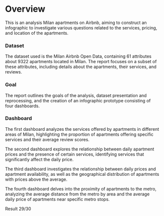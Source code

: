 # Overview
This is an analysis Milan apartments on Airbnb, aiming to construct an infographic to investigate various questions related to the services, pricing, and location of the apartments.

### Dataset
The dataset used is the Milan Airbnb Open Data, containing 61 attributes about 9322 apartments located in Milan. The report focuses on a subset of these attributes, including details about the apartments, their services, and reviews.

### Goal
The report outlines the goals of the analysis, dataset presentation and reprocessing, and the creation of an infographic prototype consisting of four dashboards.

### Dashboard
The first dashboard analyzes the services offered by apartments in different areas of Milan, highlighting the proportion of apartments offering specific services and their average review scores.

The second dashboard explores the relationship between daily apartment prices and the presence of certain services, identifying services that significantly affect the daily price.

The third dashboard investigates the relationship between daily prices and apartment availability, as well as the geographical distribution of apartments with prices above the average.

The fourth dashboard delves into the proximity of apartments to the metro, analyzing the average distance from the metro by area and the average daily price of apartments near specific metro stops.

Result 29/30
